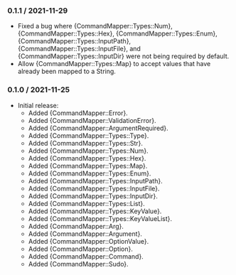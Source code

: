 ### 0.1.1 / 2021-11-29

* Fixed a bug where {CommandMapper::Types::Num}, {CommandMapper::Types::Hex},
  {CommandMapper::Types::Enum}, {CommandMapper::Types::InputPath},
  {CommandMapper::Types::InputFile}, and {CommandMapper::Types::InputDir} were
  not being required by default.
* Allow {CommandMapper::Types::Map} to accept values that have already been
  mapped to a String.

### 0.1.0 / 2021-11-25

* Initial release:
  * Added {CommandMapper::Error}.
  * Added {CommandMapper::ValidationError}.
  * Added {CommandMapper::ArgumentRequired}.
  * Added {CommandMapper::Types::Type}.
  * Added {CommandMapper::Types::Str}.
  * Added {CommandMapper::Types::Num}.
  * Added {CommandMapper::Types::Hex}.
  * Added {CommandMapper::Types::Map}.
  * Added {CommandMapper::Types::Enum}.
  * Added {CommandMapper::Types::InputPath}.
  * Added {CommandMapper::Types::InputFile}.
  * Added {CommandMapper::Types::InputDir}.
  * Added {CommandMapper::Types::List}.
  * Added {CommandMapper::Types::KeyValue}.
  * Added {CommandMapper::Types::KeyValueList}.
  * Added {CommandMapper::Arg}.
  * Added {CommandMapper::Argument}.
  * Added {CommandMapper::OptionValue}.
  * Added {CommandMapper::Option}.
  * Added {CommandMapper::Command}.
  * Added {CommandMapper::Sudo}.

